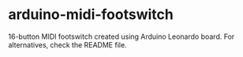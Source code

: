 # arduino-midi-footswitch
16-button MIDI footswitch created using Arduino Leonardo board. For alternatives, check the README file.
